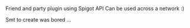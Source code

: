 Friend and party plugin using Spigot API
Can be used across a network :)


Smt to create was bored ...
